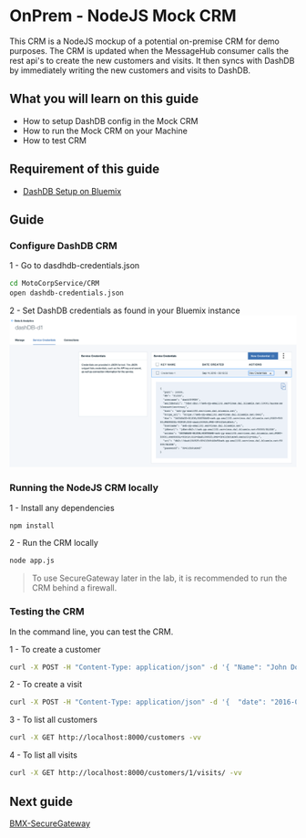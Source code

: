 #  OnPrem - NodeJS Mock CRM

This CRM is a NodeJS mockup of a potential on-premise CRM for demo purposes.
The CRM is updated when the MessageHub consumer calls the rest api's to create the new customers and visits.
It then syncs with DashDB by immediately writing the new customers and visits to DashDB.

## What you will learn on this guide

 - How to setup DashDB config in the Mock CRM
 - How to run the Mock CRM on your Machine
 - How to test CRM

## Requirement of this guide

- [DashDB Setup on Bluemix](/Lab/Contents/MFP-DashDB-Adapter/Readme.md)

## Guide

### Configure DashDB CRM

1 - Go to dasdhdb-credentials.json
```bash
cd MotoCorpService/CRM
open dashdb-credentials.json
```

2 - Set DashDB credentials as found in your Bluemix instance
![dashdb-credentials](dashdb-credentials.png)

### Running the NodeJS CRM locally

1 - Install any dependencies
```bash
npm install
````

2 - Run the CRM locally
```bash
node app.js
````

> To use SecureGateway later in the lab, it is recommended to run the CRM behind a firewall.

### Testing the CRM

In the command line, you can test the CRM.

1 - To create a customer

```bash
curl -X POST -H "Content-Type: application/json" -d '{ "Name": "John Doe", "LicensePlate": "ABC-123","Make":"Honda", "Model":"CRV", "VIN":"12345667" }' "http://localhost:8000/customers/" -vv
```

2 - To create a visit

```bash
curl -X POST -H "Content-Type: application/json" -d '{  "date": "2016-06-23",  "type": "oil visit",  "comment": "hello this is a comment"}' "http://localhost:8000/customers/1/visits" -vv
```

3 - To list all customers

```bash
curl -X GET http://localhost:8000/customers -vv
```

4 - To list all visits

```bash
curl -X GET http://localhost:8000/customers/1/visits/ -vv
```

## Next guide

[BMX-SecureGateway](/Lab/Contents/BMX-SecureGateway/Readme.md) 
